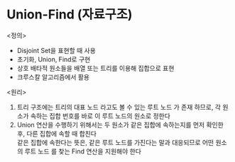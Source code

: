 # Union-Find (자료구조)

<정의>
- Disjoint Set을 표현할 때 사용
- 초기화, Union, Find로 구현
- 상호 배타적 원소들을 배열 또는 트리를 이용해 집합으로 표현
- 크루스칼 알고리즘에서 활용<br>

<원리>
1. 트리 구조에는 트리의 대표 노드 라고도 볼 수 있는 루트 노드 가 존재 하므로, 각 원소가 속하는 집합 번호를 바로 이 루트 노드의 원소로 정한다<br>
2. Union 연산을 수행하기 위해서는 두 원소가 같은 집합에 속하는지를 먼저 확인한 후, 다른 집합에 속할 때 합친다<br>
같은 집합에 속한다는 뜻은, 같은 루트 노드를 가진다는 말과 대응되므로 어떤 원소의 루트 노드 를 찾는 Find 연산을 지원해야 한다<br>



